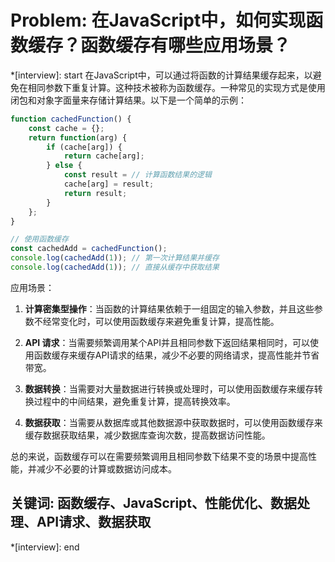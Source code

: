 # Problem: 在JavaScript中，如何实现函数缓存？函数缓存有哪些应用场景？

*[interview]: start
在JavaScript中，可以通过将函数的计算结果缓存起来，以避免在相同参数下重复计算。这种技术被称为函数缓存。一种常见的实现方式是使用闭包和对象字面量来存储计算结果。以下是一个简单的示例：

```javascript
function cachedFunction() {
    const cache = {};
    return function(arg) {
        if (cache[arg]) {
            return cache[arg];
        } else {
            const result = // 计算函数结果的逻辑
            cache[arg] = result;
            return result;
        }
    };
}

// 使用函数缓存
const cachedAdd = cachedFunction();
console.log(cachedAdd(1)); // 第一次计算结果并缓存
console.log(cachedAdd(1)); // 直接从缓存中获取结果
```

应用场景：

1. **计算密集型操作**：当函数的计算结果依赖于一组固定的输入参数，并且这些参数不经常变化时，可以使用函数缓存来避免重复计算，提高性能。

2. **API 请求**：当需要频繁调用某个API并且相同参数下返回结果相同时，可以使用函数缓存来缓存API请求的结果，减少不必要的网络请求，提高性能并节省带宽。

3. **数据转换**：当需要对大量数据进行转换或处理时，可以使用函数缓存来缓存转换过程中的中间结果，避免重复计算，提高转换效率。

4. **数据获取**：当需要从数据库或其他数据源中获取数据时，可以使用函数缓存来缓存数据获取结果，减少数据库查询次数，提高数据访问性能。

总的来说，函数缓存可以在需要频繁调用且相同参数下结果不变的场景中提高性能，并减少不必要的计算或数据访问成本。

## 关键词: 函数缓存、JavaScript、性能优化、数据处理、API请求、数据获取
*[interview]: end
